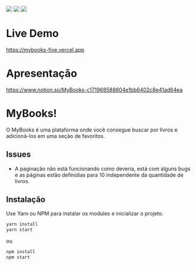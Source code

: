 
<img src="https://img.shields.io/badge/styled--components-DB7093?style=for-the-badge&logo=styled-components&logoColor=white" /> <img src="https://img.shields.io/badge/TypeScript-007ACC?style=for-the-badge&logo=typescript&logoColor=white" /> <img src="https://img.shields.io/badge/JavaScript-F7DF1E?style=for-the-badge&logo=javascript&logoColor=black" />



# Live Demo
https://mybooks-five.vercel.app


# Apresentação
https://www.notion.so/MyBooks-c171968588604e1bb6402c8e41ad64ea



# MyBooks!

O MyBooks é uma plataforma onde você consegue buscar por livros e adicioná-los em uma seção de favoritos.

## Issues

- A paginação não está funcionando como deveria, está com alguns bugs e as páginas estão definidias para 10 independente da quantidade de livros.


## Instalação

Use Yarn ou NPM para instalar os modules e inicializar o projeto.
```bash
yarn install
yarn start
```
ou
```bash
npm install
npm start
```






